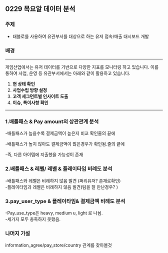

## 0229 목요알 데이터 분석

### 주제
- 태블로를 사용하여 유관부서를 대상으로 하는 유저 접속/매출 대시보드 개발

### 배경
---
게임산업에서는 유저 데이터를 기반으로 다양한 지표를 모니터링 하고 있습니다.
이를 통하여 사업, 운영 등 유관부서에서는 아래와 같이 활용하고 있습니다.

1.  **현 상태 확인**
2.  **사업수립 방향 설정** 
3. **고객 세그먼트별 인사이트 도출**
4. **이슈, 특이사항 확인**

---
### 1.배틀패스 & Pay amount의 상관관계 분석
-배틀패스가 높을수록 결제금액이 높은지 비교 확인줄의 끝에 <br> 

 -배틀패스가 높지 않아도 결제금액이 많은경우가 확인됨.줄의 끝에 <br>

-즉, 다른 아이템에 지출했을 가능성이 존재


### 2.배틀패스 & 레벨/ 레벨 & 플레이타임 비례도 분석
-배틀패스와 레벨은 비례하지 않음 발견 (쩌리유저? 존재로확인)<br>
-플레이타임과 레벨은 비례하지 않음 발견(팀을 잘 만난경우? )

### 3.pay_user_type & 플레이타임& 결제금액 비례도 분석
-Pay_use_type은 heavy, medium u, light 로 나뉨.<br>
-세가지 모두 충족하지 못했음.

### 나머지 가설
information_agree/pay_store/country 관계를 찾아볼것
